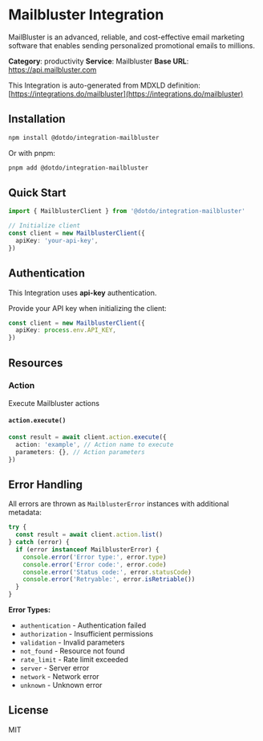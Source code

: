 # Mailbluster Integration

MailBluster is an advanced, reliable, and cost-effective email marketing software that enables sending personalized promotional emails to millions.

**Category**: productivity
**Service**: Mailbluster
**Base URL**: https://api.mailbluster.com

This Integration is auto-generated from MDXLD definition: [https://integrations.do/mailbluster](https://integrations.do/mailbluster)

## Installation

```bash
npm install @dotdo/integration-mailbluster
```

Or with pnpm:

```bash
pnpm add @dotdo/integration-mailbluster
```

## Quick Start

```typescript
import { MailblusterClient } from '@dotdo/integration-mailbluster'

// Initialize client
const client = new MailblusterClient({
  apiKey: 'your-api-key',
})
```

## Authentication

This Integration uses **api-key** authentication.

Provide your API key when initializing the client:

```typescript
const client = new MailblusterClient({
  apiKey: process.env.API_KEY,
})
```

## Resources

### Action

Execute Mailbluster actions

#### `action.execute()`

```typescript
const result = await client.action.execute({
  action: 'example', // Action name to execute
  parameters: {}, // Action parameters
})
```

## Error Handling

All errors are thrown as `MailblusterError` instances with additional metadata:

```typescript
try {
  const result = await client.action.list()
} catch (error) {
  if (error instanceof MailblusterError) {
    console.error('Error type:', error.type)
    console.error('Error code:', error.code)
    console.error('Status code:', error.statusCode)
    console.error('Retryable:', error.isRetriable())
  }
}
```

**Error Types:**

- `authentication` - Authentication failed
- `authorization` - Insufficient permissions
- `validation` - Invalid parameters
- `not_found` - Resource not found
- `rate_limit` - Rate limit exceeded
- `server` - Server error
- `network` - Network error
- `unknown` - Unknown error

## License

MIT
